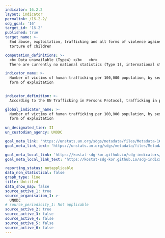 ```yaml
---
indicator: 16.2.2
layout: indicator
permalink: /16-2-2/
sdg_goal: '16'
target_id: '16.2'
published: true
target_name: >-
  End abuse, exploitation, trafficking and all forms of violence against and
  torture of children

computation_definitions: >-
  <b> Data unavailable (Type4) </b>   <br>
  There are currently no national statistics (Type 1), international statistics (Type 2), or alternative national statistics (Type 3) available. The Data of Type 1, type 2, or type 3 can be also included in case of temporary unavailability.

indicator_name: >-
  Number of victims of human trafficking per 100,000 population, by sex, age and
  form of exploitation
  

indicator_definition: >-
  According to the UN Trafficking in Persons Protocol, trafficking in persons is defined as the recruitment, transportation, transfer, harboring or receipt of persons, by means of the threat or use of force or other forms of coercion, of abduction, of fraud, of deception, of the abuse of power or of a position of vulnerability or of the giving or receiving of payments or benefits to achieve the consent of a person having control over another person, for the purpose of exploitation. 

global_indicator_name: >-
  Number of victims of human trafficking per 100,000 population, by sex, age and
  form of exploitation
  
un_designated_tier: II
un_custodian_agency: UNODC

goal_meta_link: 'https://unstats.un.org/sdgs/metadata/files/Metadata-16-02-02.pdf'
goal_meta_link_text: 'https://unstats.un.org/sdgs/metadata/files/Metadata-16-02-02.pdf'

goal_meta_local_link: 'https://kostat-sdg-kor.github.io/sdg-indicators/public/data/Metadata-16-02-02_ENG.pdf'
goal_meta_local_link_text: 'https://kostat-sdg-kor.github.io/sdg-indicators/public/data/Metadata-16-02-02_ENG.pdf'

reporting_status: notapplicable
data_non_statistical: false
graph_type: line
title: Untitled
data_show_map: false
source_active_1: true
source_organisation_1: >-
  UNODC
# source_periodicity_1: Not applicable
source_active_2: true
source_active_3: false
source_active_4: false
source_active_5: false
source_active_6: false
---
```

